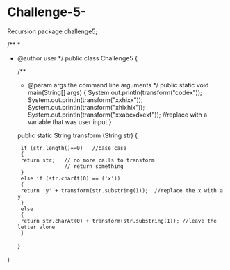 # Challenge-5-
Recursion
package challenge5;

/**
 *
 * @author user
 */
public class Challenge5 {

    /**
     * @param args the command line arguments
     */
    public static void main(String[] args) {
        System.out.println(transform("codex"));
        System.out.println(transform("xxhixx"));
        System.out.println(transform("xhixhix"));
        System.out.println(transform("xxabcxdxexf")); //replace with a variable that was user input
    }
    
    public static String transform (String str) {
        
        if (str.length()==0)   //base case
        {
        return str;   // no more calls to transform
                      // return something
        }   
        else if (str.charAt(0) == ('x'))
        {
        return 'y' + transform(str.substring(1));  //replace the x with a y
        }                                        
        else
        {
        return str.charAt(0) + transform(str.substring(1)); //leave the letter alone
        }
 
    }

    
}
